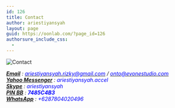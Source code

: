 ```yaml
---
id: 126
title: Contact
author: ariestiyansyah
layout: page
guid: https://oonlab.com/?page_id=126
authorsure_include_css:
  - 
---
```



![Contact](http://oonlab.com/wp-content/uploads/2013/12/contactme_logo_c_1600.png  "Contact")


<address>
  <span style="text-decoration: underline;"><strong>Email</strong></span> : <span style="color: #0000ff;"><a href="mailto:ariestiyansyah.rizky@gmail.com" target="_blank"><span style="color: #0000ff;">ariestiyansyah.rizky@gmail.com</span></a></span> / <span style="color: #0000ff;"><a href="mailto:onto@evonestudio.com" target="_blank"><span style="color: #0000ff;">onto@evonestudio.com</span></a></span>
</address>

<address>
  <span style="text-decoration: underline;"><strong>Yahoo Messenger</strong></span> : <span style="color: #0000ff;">ariestiyansyah.accel</span>
</address>

<address>
  <span style="text-decoration: underline;"><strong>Skype</strong></span> : <span style="color: #0000ff;">ariestiyansyah</span>
</address>

<address>
  <span style="text-decoration: underline;"><strong>PIN BB</strong></span> : <span style="color: #ff6600;"><strong><span style="color: #0000ff;">7485C4B3</span> </strong></span>
</address>

<address>
  <span style="text-decoration: underline;"><strong>WhatsApp</strong></span> : <span style="color: #0000ff;">+6287804020496</span>
</address>

<address>
   
</address>

<address>
   
</address>

<address>
   
</address>
